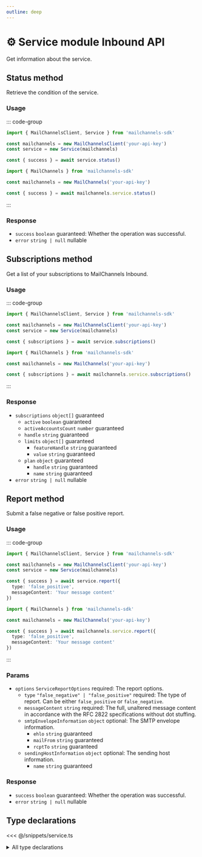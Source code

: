 ```yaml
---
outline: deep
---
```


# ⚙️ Service <Badge type="tip">module</Badge> <Badge type="tip">Inbound API</Badge>

<!-- #region description -->
Get information about the service.
<!-- #endregion description -->

## Status <Badge type="info">method</Badge>

Retrieve the condition of the service.

### Usage

::: code-group
```ts [modular.ts]
import { MailChannelsClient, Service } from 'mailchannels-sdk'

const mailchannels = new MailChannelsClient('your-api-key')
const service = new Service(mailchannels)

const { success } = await service.status()
```

```ts [full.ts]
import { MailChannels } from 'mailchannels-sdk'

const mailchannels = new MailChannels('your-api-key')

const { success } = await mailchannels.service.status()
```
:::

### Response

- `success` `boolean` <Badge>guaranteed</Badge>: Whether the operation was successful.
- `error` `string | null` <Badge type="warning">nullable</Badge>
## Subscriptions <Badge type="info">method</Badge>

Get a list of your subscriptions to MailChannels Inbound.

### Usage

::: code-group
```ts [modular.ts]
import { MailChannelsClient, Service } from 'mailchannels-sdk'

const mailchannels = new MailChannelsClient('your-api-key')
const service = new Service(mailchannels)

const { subscriptions } = await service.subscriptions()
```

```ts [full.ts]
import { MailChannels } from 'mailchannels-sdk'

const mailchannels = new MailChannels('your-api-key')

const { subscriptions } = await mailchannels.service.subscriptions()
```
:::

### Response
  
- `subscriptions` `object[]` <Badge>guaranteed</Badge>
  - `active` `boolean` <Badge>guaranteed</Badge>
  - `activeAccountsCount` `number` <Badge>guaranteed</Badge>
  - `handle` `string` <Badge>guaranteed</Badge>
  - `limits` `object[]` <Badge>guaranteed</Badge>
    - `featureHandle` `string` <Badge>guaranteed</Badge>
    - `value` `string` <Badge>guaranteed</Badge>
  - `plan` `object` <Badge>guaranteed</Badge>
    - `handle` `string` <Badge>guaranteed</Badge>
    - `name` `string` <Badge>guaranteed</Badge>
- `error` `string | null` <Badge type="warning">nullable</Badge>
## Report <Badge type="info">method</Badge>

Submit a false negative or false positive report.

### Usage

::: code-group
```ts [modular.ts]
import { MailChannelsClient, Service } from 'mailchannels-sdk'

const mailchannels = new MailChannelsClient('your-api-key')
const service = new Service(mailchannels)

const { success } = await service.report({
  type: 'false_positive',
  messageContent: 'Your message content'
})
```

```ts [full.ts]
import { MailChannels } from 'mailchannels-sdk'

const mailchannels = new MailChannels('your-api-key')

const { success } = await mailchannels.service.report({
  type: 'false_positive',
  messageContent: 'Your message content'
})
```
:::

### Params

- `options` `ServiceReportOptions` <Badge type="danger">required</Badge>: The report options.
  - `type` `"false_negative" | "false_positive"` <Badge type="danger">required</Badge>: The type of report. Can be either `false_positive` or `false_negative`.
  - `messageContent` `string` <Badge type="danger">required</Badge>: The full, unaltered message content in accordance with the RFC 2822 specifications without dot stuffing.
  - `smtpEnvelopeInformation` `object` <Badge type="info">optional</Badge>: The SMTP envelope information.
    - `ehlo` `string` <Badge>guaranteed</Badge>
    - `mailFrom` `string` <Badge>guaranteed</Badge>
    - `rcptTo` `string` <Badge>guaranteed</Badge>
  - `sendingHostInformation` `object` <Badge type="info">optional</Badge>: The sending host information.
    - `name` `string` <Badge>guaranteed</Badge>

### Response

- `success` `boolean` <Badge>guaranteed</Badge>: Whether the operation was successful.
- `error` `string | null` <Badge type="warning">nullable</Badge>

## Type declarations

<<< @/snippets/service.ts

<details>
  <summary>All type declarations</summary>

  **Success Response**

  <<< @/snippets/success-response.ts

  **Subscriptions type declarations**

  <<< @/snippets/service-subscriptions-response.ts

  **Report type declarations**

  <<< @/snippets/service-report-options.ts
</details>
